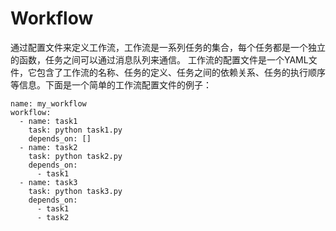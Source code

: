# Workflow

通过配置文件来定义工作流，工作流是一系列任务的集合，每个任务都是一个独立的函数，任务之间可以通过消息队列来通信。
工作流的配置文件是一个YAML文件，它包含了工作流的名称、任务的定义、任务之间的依赖关系、任务的执行顺序等信息。下面是一个简单的工作流配置文件的例子：
```
name: my_workflow
workflow:
  - name: task1
    task: python task1.py
    depends_on: []
  - name: task2
    task: python task2.py
    depends_on:
      - task1
  - name: task3
    task: python task3.py
    depends_on:
      - task1
      - task2
```
